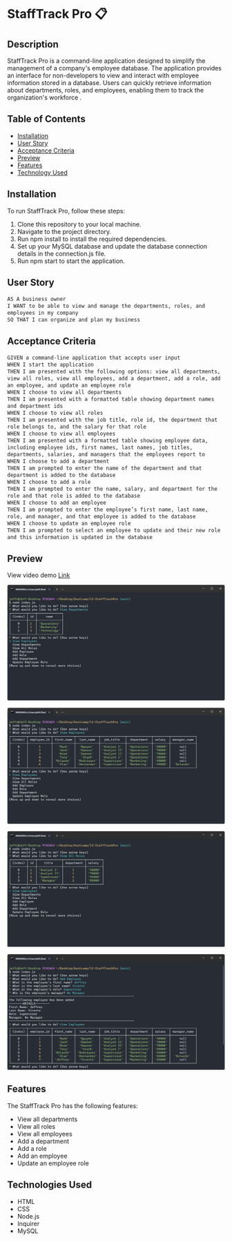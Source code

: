 # StaffTrack Pro 📋

## Description

StaffTrack Pro is a command-line application designed to simplify the management of a company's employee database.  The application provides an interface for non-developers to view and interact with employee information stored in a database. Users can quickly retrieve information about departments, roles, and employees, enabling them to track the organization's workforce .

## Table of Contents

- [Installation](#installation)
- [User Story](#user-story)
- [Acceptance Criteria](#acceptance-criteria)
- [Preview](#preview)
- [Features](#features)
- [Technology Used](#technologies-used)


## Installation

To run StaffTrack Pro, follow these steps:
1. Clone this repository to your local machine.
2. Navigate to the project directory.
3. Run npm install to install the required dependencies.
4. Set up your MySQL database and update the database connection details in the connection.js file.
5. Run npm start to start the application.


## User Story

```
AS A business owner
I WANT to be able to view and manage the departments, roles, and employees in my company
SO THAT I can organize and plan my business
```

## Acceptance Criteria

```
GIVEN a command-line application that accepts user input
WHEN I start the application
THEN I am presented with the following options: view all departments, view all roles, view all employees, add a department, add a role, add an employee, and update an employee role
WHEN I choose to view all departments
THEN I am presented with a formatted table showing department names and department ids
WHEN I choose to view all roles
THEN I am presented with the job title, role id, the department that role belongs to, and the salary for that role
WHEN I choose to view all employees
THEN I am presented with a formatted table showing employee data, including employee ids, first names, last names, job titles, departments, salaries, and managers that the employees report to
WHEN I choose to add a department
THEN I am prompted to enter the name of the department and that department is added to the database
WHEN I choose to add a role
THEN I am prompted to enter the name, salary, and department for the role and that role is added to the database
WHEN I choose to add an employee
THEN I am prompted to enter the employee’s first name, last name, role, and manager, and that employee is added to the database
WHEN I choose to update an employee role
THEN I am prompted to select an employee to update and their new role and this information is updated in the database
```

## Preview


View video demo [Link](https://drive.google.com/file/d/1QbP7w8DfAgD_nBL9SBL8VQdpqhdLlEXJ/view?usp=drive_link)

![alt text](/media/Screenshot-ViewDepartments.png)

![alt text](/media/Screenshot-ViewEmployees.png)

![alt text](/media/Screenshot-ViewRoles.png)

![alt text](/media/Screenshot-AddEmployee.png)



## Features
The StaffTrack Pro has the following features:

- View all departments
- View all roles
- View all employees
- Add a department
- Add a role
- Add an employee
- Update an employee role


## Technologies Used
- HTML
- CSS
- Node.js
- Inquirer
- MySQL


